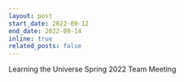 ```yaml
---
layout: post
start_date: 2022-09-12
end_date: 2022-09-14
inline: true
related_posts: false
---
```


Learning the Universe Spring 2022 Team Meeting
